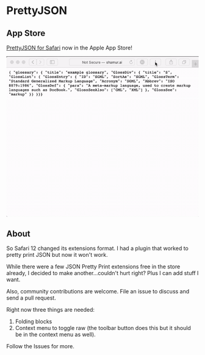 # PrettyJSON

## App Store
[PrettyJSON for Safari](https://apps.apple.com/us/app/id1445328303) now in the Apple App Store!

![Example Animation](https://raw.githubusercontent.com/ayman/PrettyJSON/master/Images/example.gif)

## About
So Safari 12 changed its extensions format. I had a plugin that worked to pretty print JSON but now it won't work.

While there were a few JSON Pretty Print extensions free in the store already, I decided to make another...couldn't hurt right?  Plus I can add stuff I want.

Also, community contributions are welcome. File an issue to discuss and send a pull request. 

Right now three things are needed:
1. Folding blocks
2. Context menu to toggle raw (the toolbar button does this but it should be in the context menu as well).

Follow the Issues for more.




